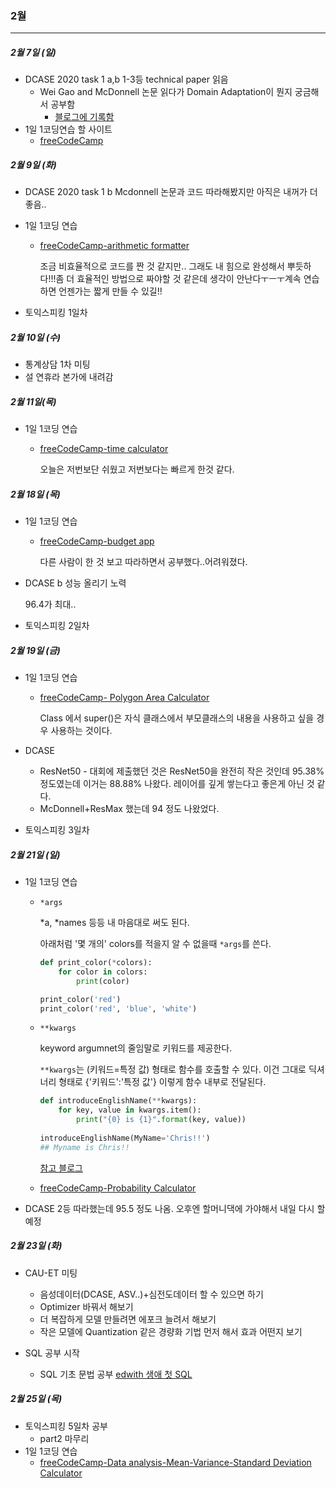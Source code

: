 ### 2월 

------



##### 2월 7일 (일)

- DCASE 2020 task 1 a,b 1-3등 technical paper 읽음
  - Wei Gao and McDonnell 논문 읽다가 Domain Adaptation이 뭔지 궁금해서 공부함
    - [블로그에 기록함](https://sotudy.tistory.com/20?category=795082)
- 1일 1코딩연습 할 사이트
  - [freeCodeCamp](https://www.freecodecamp.org/learn/)



##### 2월 9일 (화)

- DCASE 2020 task 1 b Mcdonnell 논문과 코드 따라해봤지만 아직은 내꺼가 더 좋음..

- 1일 1코딩 연습

  - [freeCodeCamp-arithmetic formatter](https://repl.it/@isy92123/boilerplate-arithmetic-formatter-3)

    조금 비효율적으로 코드를 짠 것 같지만.. 그래도 내 힘으로 완성해서 뿌듯하다!!!좀 더 효율적인 방법으로 짜야할 것 같은데 생각이 안난다ㅜㅡㅜ계속 연습하면 언젠가는 짧게 만들 수 있길!!

- 토익스피킹 1일차



##### 2월 10일 (수)

- 통계상담 1차 미팅
- 설 연휴라 본가에 내려감



##### 2월 11일(목)

- 1일 1코딩 연습

  - [freeCodeCamp-time calculator](https://repl.it/join/xybproog-isy92123)

    오늘은 저번보단 쉬웠고 저번보다는 빠르게 한것 같다.
    
    

##### 2월 18일 (목)

- 1일 1코딩 연습

  - [freeCodeCamp-budget app](https://repl.it/join/ztdofzqt-soyoung24)

    다른 사람이 한 것 보고 따라하면서 공부했다..어려워졌다.

- DCASE b 성능 올리기 노력

  96.4가 최대..

- 토익스피킹 2일차 



##### 2월 19일 (금)

- 1일 1코딩 연습

  - [freeCodeCamp- Polygon Area Calculator](https://repl.it/join/ppjvvkjv-soyoung24)

    Class 에서 super()은 자식 클래스에서 부모클래스의 내용을 사용하고 싶을 경우 사용하는 것이다.

- DCASE
  - ResNet50 - 대회에 제출했던 것은 ResNet50을 완전히 작은 것인데 95.38% 정도였는데 이거는 88.88% 나왔다. 레이어를 깊게 쌓는다고 좋은게 아닌 것 같다.
  - McDonnell+ResMax 했는데 94 정도 나왔었다.
  
- 토익스피킹 3일차



##### 2월 21일 (일)

- 1일 1코딩 연습

  - `*args`

    *a, *names 등등 내 마음대로 써도 된다.

    아래처럼 '몇 개의' colors를 적을지 알 수 없을때 `*args`를 쓴다.

    ```python
    def print_color(*colors):
    	for color in colors:
    		print(color)
    
    print_color('red')
    print_color('red', 'blue', 'white')
    ```

  - `**kwargs`

    keyword argumnet의 줄임말로 키워드를 제공한다.

    `**kwargs`는 (키워드=특정 값) 형태로 함수를 호출할 수 있다. 이건 그대로 딕셔너리 형태로 {'키워드':'특정 값'} 이렇게 함수  내부로 전달된다.

    ```python
    def introduceEnglishName(**kwargs):
        for key, value in kwargs.item():
            print("{0} is {1}".format(key, value))
            
    introduceEnglishName(MyName='Chris!!')
    ## Myname is Chris!!
    ```

    [참고 블로그](https://brunch.co.kr/@princox/180)

    

  - [freeCodeCamp-Probability Calculator](https://repl.it/join/iqwzjqwz-soyoung24)



- DCASE 2등 따라했는데 95.5 정도 나옴. 오후엔 할머니댁에 가야해서 내일 다시 할 예정



##### 2월 23일 (화)

- CAU-ET 미팅

  - 음성데이터(DCASE, ASV..)+심전도데이터 할 수 있으면 하기
  - Optimizer 바꿔서 해보기
  - 더 복잡하게 모델 만들려면 에포크 늘려서 해보기
  - 작은 모델에 Quantization 같은 경량화 기법 먼저 해서 효과 어떤지 보기

- SQL 공부 시작

  - SQL 기초 문법 공부 [edwith 생애 첫 SQL](https://www.edwith.org/myfirstsql/joinLectures/59968)




##### 2월 25일 (목)

- 토익스피킹 5일차 공부
  - part2 마무리
- 1일 1코딩 연습
  -  [freeCodeCamp-Data analysis-Mean-Variance-Standard Deviation Calculator](https://repl.it/join/cmckdamm-soyoung24)

